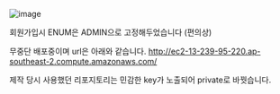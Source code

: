 
![image](https://github.com/naraspc/TestShop/assets/140101271/9d8fe236-1310-432b-9fac-bd492abd62d0)

회원가입시 ENUM은 ADMIN으로 고정해두었습니다 (편의상)

무중단 배포중이며 url은 아래와 같습니다.
http://ec2-13-239-95-220.ap-southeast-2.compute.amazonaws.com/


제작 당시 사용했던 리포지토리는 민감한 key가 노출되어 private로 바꿧습니다.
